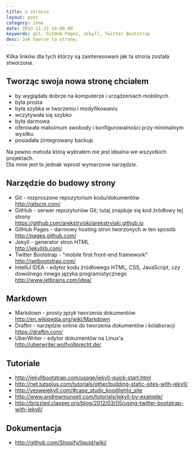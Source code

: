 ```yaml
---
title: o stronie
layout: post
category: inne
date: 2013-11-21 14:00.00
keywords: git, GitHub Pages, Jekyll, Twitter Bootstrap
desc: Jak tworze ta stronę.
---
```

Kilka linków dla tych którzy są zainteresowani jak ta strona została stworzona.


Tworząc swoja nowa stronę chciałem
------------------------------------
* by wyglądała dobrze na komputerze i urządzeniach mobilnych
* była prosta 
* była szybka w tworzeniu i modyfikowaniu
* wczytywała się szybko
* była darmowa
* oferowała maksimum swobody i konfigurowalności przy minimalnym wysiłku
* posiadała zintegrowany backup

Na pewno metoda którą wybrałem nie jest idealna we wszystkich projektach.  
Dla mnie jest to jednak wprost wymarzone narzędzie.


Narzędzie do budowy strony
----------------------------
* Git - rozproszone repozytorium kodu/dokumentów  
<http://gitscm.com/>
* GitHub - serwer repozytoriów Git; tutaj znajduje się kod źródłowy tej strony  
<https://github.com/arekstryjski/arekstryjski.github.io>
* GitHub Pages - darmowy hosting stron tworzonych w ten sposób  
<http://pages.github.com/>
* Jekyll - generator stron HTML  
<http://jekyllrb.com/>
* Twitter Bootstrap - "mobile first front-end framework"  
<http://getbootstrap.com/>
* IntelliJ IDEA - edytor kodu źródłowego HTML, CSS, JavaScript, czy dowolnego innego języka programistycznego  
<http://www.jetbrains.com/idea/>


Markdown
---------
* Markdown - prosty język tworzenia dokumentów  
<http://en.wikipedia.org/wiki/Markdown>
* Draftin - narzędzie online do tworzenia dokumentów i kolaboracji  
<https://draftin.com/>
* UberWriter - edytor dokumentów na Linux'a  
<http://uberwriter.wolfvollprecht.de/>


Tutoriale
----------
* <http://jekyllbootstrap.com/usage/jekyll-quick-start.html>
* <http://net.tutsplus.com/tutorials/other/building-static-sites-with-jekyll/>
* <http://yeswejekyll.com/#case_study_koodilehto_site>
* <http://www.andrewmunsell.com/tutorials/jekyll-by-example/>
* <http://brizzled.clapper.org/blog/2012/03/05/using-twitter-bootstrap-with-jekyll/>

Dokumentacja
------------
* <http://github.com/Shopify/liquid/wiki/>

